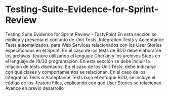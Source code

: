 # Testing-Suite-Evidence-for-Sprint-Review
Testing Suite Evidence for Sprint Review - TastyPoint
En esta sección se explica y presenta el conjunto de Unit Tests, Integration Tests y
Acceptance Tests automatizados, para Web Services relacionados con los User
Stories especificados en el Sprint. En el caso de los tests de BDD debe elaborarse los
archivos .feature utilizando el lenguaje Gherkin y los archivos Steps en el lenguaje de
19/32
programación. En esta sección se debe incluir la relación de tests diseñados. En el
caso de los Unit Tests, debe indicarse con qué clases y comportamientos se
relacionan. En el caso de los Integration Tests ó Acceptance Tests bajo el enfoque
BDD, se incluye el código de los .feature Files, explicando con qué User Stories se
relacionan.
Avance en previo desarrollo
